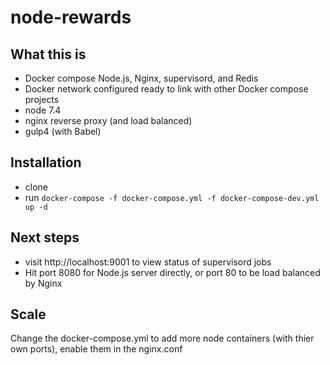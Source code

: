# node-rewards

## What this is

- Docker compose Node.js, Nginx, supervisord, and Redis
- Docker network configured ready to link with other Docker compose projects
- node 7.4
- nginx reverse proxy (and load balanced)
- gulp4 (with Babel)

## Installation

- clone
- run `docker-compose -f docker-compose.yml -f docker-compose-dev.yml up -d`

## Next steps

- visit http://localhost:9001 to view status of supervisord jobs
- Hit port 8080 for Node.js server directly, or port 80 to be load balanced by Nginx

## Scale

Change the docker-compose.yml to add more node containers (with thier own ports), enable them in the nginx.conf
